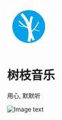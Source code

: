 ![Image text](https://raw.githubusercontent.com/Deepblue1996/Branch/master/%E6%A0%91%E6%9E%9D%E9%9F%B3%E4%B9%90_icon.png)

# 树枝音乐 

用心, 默默听

![Image text](https://raw.githubusercontent.com/Deepblue1996/Branch/master/img/ezgif-1-29b92f1eb9.gif)


